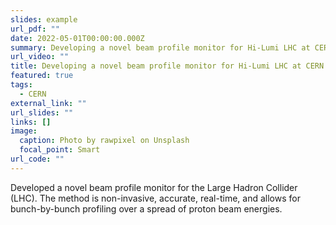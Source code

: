 ```yaml
---
slides: example
url_pdf: ""
date: 2022-05-01T00:00:00.000Z
summary: Developing a novel beam profile monitor for Hi-Lumi LHC at CERN.
url_video: ""
title: Developing a novel beam profile monitor for Hi-Lumi LHC at CERN
featured: true
tags:
  - CERN
external_link: ""
url_slides: ""
links: []
image:
  caption: Photo by rawpixel on Unsplash
  focal_point: Smart
url_code: ""
---
```

Developed a novel beam profile monitor for the Large Hadron Collider (LHC). The method is non-invasive, accurate, real-time, and allows for bunch-by-bunch profiling over a spread of proton beam energies.